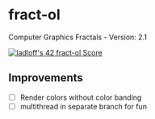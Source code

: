 # fract-ol
Computer Graphics Fractals - Version: 2.1

[![ladloff's 42 fract-ol Score](https://badge42.vercel.app/api/v2/cleopgpe600060fmkk9ruhmk8/project/3075493)](https://github.com/JaeSeoKim/badge42)

## Improvements

- [ ] Render colors without color banding
- [ ] multithread in separate branch for fun
